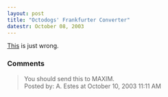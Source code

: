 ```yaml
---
layout: post
title: "Octodogs' Frankfurter Converter"
datestr: October 08, 2003
---
```


<a href="http://www.octodog.net/" title="Octodogs">This</a> is just wrong.

### Comments

<blockquote>
You should send this to MAXIM.
<div class="post-meta">Posted by: A. Estes at October 10, 2003 11:11 AM</div> </blockquote>

